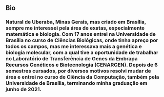 ## Bio

### Natural de Uberaba, Minas Gerais, mas criado em Brasília, sempre me interessei pela área de exatas, especialmente matemática e biologia. Com 17 anos entrei na Universidade de Brasília no curso de Ciências Biológicas, onde tinha apreço por todos os campos, mas me interessava mais a genética e biologia molecular, com a qual tive a oportunidade de trabalhar no Laboratório de Transferência de Genes da Embrapa Recursos Genéticos e Biotecnologia (CENARGEN). Depois de 6 semestres cursados, por diversos motivos resolvi mudar de área e entrei no curso de Ciência da Computação, também pela Universidade de Brasília, terminando minha graduação em junho de 2021.

<!-- ### Principais interesses: Ciência de Dados, AI, Machine Learning, Deep Learning, Big Data, Blockchain.
 -->
<!--
**VascoMonteiroNeto/VascoMonteiroNeto** is a ✨ _special_ ✨ repository because its `README.md` (this file) appears on your GitHub profile.

Here are some ideas to get you started:

- 🔭 I’m currently working on ...
- 🌱 I’m currently learning ...
- 👯 I’m looking to collaborate on ...
- 🤔 I’m looking for help with ...
- 💬 Ask me about ...
- 📫 How to reach me: ...
- 😄 Pronouns: ...
- ⚡ Fun fact: ...
-->
